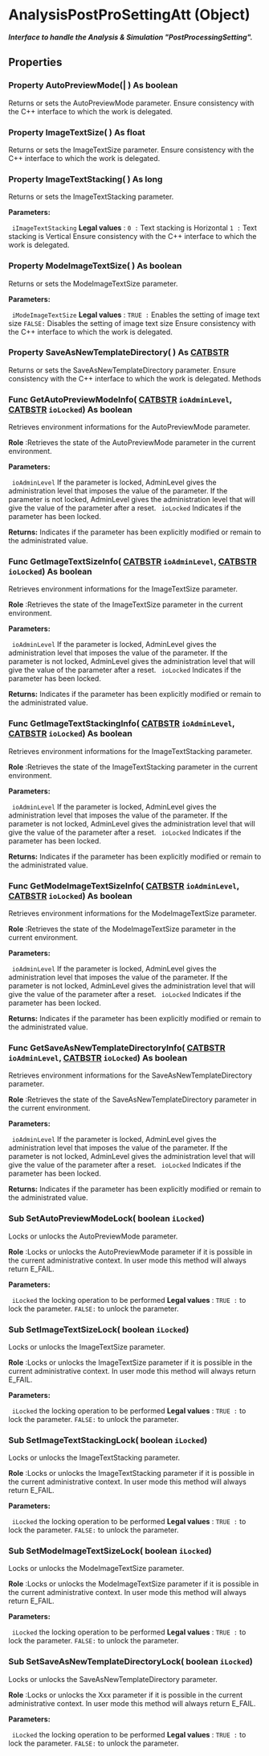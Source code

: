 # AnalysisPostProSettingAtt (Object)

**_Interface to handle the Analysis & Simulation "PostProcessingSetting"._**

## Properties

### Property **AutoPreviewMode**(| ) As boolean

   Returns or sets the AutoPreviewMode parameter.  Ensure consistency with the C++ interface to which the work is delegated.  
### Property **ImageTextSize**( ) As float

   Returns or sets the ImageTextSize parameter.  Ensure consistency with the C++ interface to which the work is delegated.  
### Property **ImageTextStacking**( ) As long

   Returns or sets the ImageTextStacking parameter.

**Parameters:**

` iImageTextStacking`      **Legal values** :
`0 :` Text stacking is Horizontal
`1 :` Text stacking is Vertical Ensure consistency with the C++ interface to which the work is delegated.

### Property **ModeImageTextSize**( ) As boolean

   Returns or sets the ModeImageTextSize parameter.

**Parameters:**

` iModeImageTextSize`      **Legal values** :
`TRUE :` Enables the setting of image text size
`FALSE:` Disables the setting of image text size Ensure consistency with the C++ interface to which the work is delegated.

### Property **SaveAsNewTemplateDirectory**( ) As [CATBSTR](../System/typedef_CATBSTR_8129.md)

   Returns or sets the SaveAsNewTemplateDirectory parameter.  Ensure consistency with the C++ interface to which the work is delegated.  Methods

### Func **GetAutoPreviewModeInfo**( [CATBSTR](../System/typedef_CATBSTR_8129.md)  `ioAdminLevel`,  [CATBSTR](../System/typedef_CATBSTR_8129.md)  `ioLocked`) As boolean

   Retrieves environment informations for the AutoPreviewMode parameter.

**Role** :Retrieves the state of the AutoPreviewMode parameter in the current environment.

**Parameters:**

` ioAdminLevel`
If the parameter is locked, AdminLevel gives the administration level that imposes the value of the parameter.
If the parameter is not locked, AdminLevel gives the administration level that will give the value of the parameter after a reset.
` ioLocked`      Indicates if the parameter has been locked.

**Returns:**      Indicates if the parameter has been explicitly modified or remain to the administrated value.  
### Func **GetImageTextSizeInfo**( [CATBSTR](../System/typedef_CATBSTR_8129.md)  `ioAdminLevel`,  [CATBSTR](../System/typedef_CATBSTR_8129.md)  `ioLocked`) As boolean

   Retrieves environment informations for the ImageTextSize parameter.

**Role** :Retrieves the state of the ImageTextSize parameter in the current environment.

**Parameters:**

` ioAdminLevel`
If the parameter is locked, AdminLevel gives the administration level that imposes the value of the parameter.
If the parameter is not locked, AdminLevel gives the administration level that will give the value of the parameter after a reset.
` ioLocked`      Indicates if the parameter has been locked.

**Returns:**      Indicates if the parameter has been explicitly modified or remain to the administrated value.  
### Func **GetImageTextStackingInfo**( [CATBSTR](../System/typedef_CATBSTR_8129.md)  `ioAdminLevel`,  [CATBSTR](../System/typedef_CATBSTR_8129.md)  `ioLocked`) As boolean

   Retrieves environment informations for the ImageTextStacking parameter.

**Role** :Retrieves the state of the ImageTextStacking parameter in the current environment.

**Parameters:**

` ioAdminLevel`
If the parameter is locked, AdminLevel gives the administration level that imposes the value of the parameter.
If the parameter is not locked, AdminLevel gives the administration level that will give the value of the parameter after a reset.
` ioLocked`      Indicates if the parameter has been locked.

**Returns:**      Indicates if the parameter has been explicitly modified or remain to the administrated value.  
### Func **GetModeImageTextSizeInfo**( [CATBSTR](../System/typedef_CATBSTR_8129.md)  `ioAdminLevel`,  [CATBSTR](../System/typedef_CATBSTR_8129.md)  `ioLocked`) As boolean

   Retrieves environment informations for the ModeImageTextSize parameter.

**Role** :Retrieves the state of the ModeImageTextSize parameter in the current environment.

**Parameters:**

` ioAdminLevel`
If the parameter is locked, AdminLevel gives the administration level that imposes the value of the parameter.
If the parameter is not locked, AdminLevel gives the administration level that will give the value of the parameter after a reset.
` ioLocked`      Indicates if the parameter has been locked.

**Returns:**      Indicates if the parameter has been explicitly modified or remain to the administrated value.  
### Func **GetSaveAsNewTemplateDirectoryInfo**( [CATBSTR](../System/typedef_CATBSTR_8129.md)  `ioAdminLevel`,  [CATBSTR](../System/typedef_CATBSTR_8129.md)  `ioLocked`) As boolean

   Retrieves environment informations for the SaveAsNewTemplateDirectory parameter.

**Role** :Retrieves the state of the SaveAsNewTemplateDirectory parameter in the current environment.

**Parameters:**

` ioAdminLevel`
If the parameter is locked, AdminLevel gives the administration level that imposes the value of the parameter.
If the parameter is not locked, AdminLevel gives the administration level that will give the value of the parameter after a reset.
` ioLocked`      Indicates if the parameter has been locked.

**Returns:**      Indicates if the parameter has been explicitly modified or remain to the administrated value.  
### Sub **SetAutoPreviewModeLock**( boolean  `iLocked`)

   Locks or unlocks the AutoPreviewMode parameter.

**Role** :Locks or unlocks the AutoPreviewMode parameter if it is possible in the current administrative context. In user mode this method will always return E_FAIL.

**Parameters:**

` iLocked`      the locking operation to be performed **Legal values** :
`TRUE :` to lock the parameter.
`FALSE:` to unlock the parameter.

### Sub **SetImageTextSizeLock**( boolean  `iLocked`)

   Locks or unlocks the ImageTextSize parameter.

**Role** :Locks or unlocks the ImageTextSize parameter if it is possible in the current administrative context. In user mode this method will always return E_FAIL.

**Parameters:**

` iLocked`      the locking operation to be performed **Legal values** :
`TRUE :` to lock the parameter.
`FALSE:` to unlock the parameter.

### Sub **SetImageTextStackingLock**( boolean  `iLocked`)

   Locks or unlocks the ImageTextStacking parameter.

**Role** :Locks or unlocks the ImageTextStacking parameter if it is possible in the current administrative context. In user mode this method will always return E_FAIL.

**Parameters:**

` iLocked`      the locking operation to be performed **Legal values** :
`TRUE :` to lock the parameter.
`FALSE:` to unlock the parameter.

### Sub **SetModeImageTextSizeLock**( boolean  `iLocked`)

   Locks or unlocks the ModeImageTextSize parameter.

**Role** :Locks or unlocks the ModeImageTextSize parameter if it is possible in the current administrative context. In user mode this method will always return E_FAIL.

**Parameters:**

` iLocked`      the locking operation to be performed **Legal values** :
`TRUE :` to lock the parameter.
`FALSE:` to unlock the parameter.

### Sub **SetSaveAsNewTemplateDirectoryLock**( boolean  `iLocked`)

   Locks or unlocks the SaveAsNewTemplateDirectory parameter.

**Role** :Locks or unlocks the Xxx parameter if it is possible in the current administrative context. In user mode this method will always return E_FAIL.

**Parameters:**

` iLocked`      the locking operation to be performed **Legal values** :
`TRUE :` to lock the parameter.
`FALSE:` to unlock the parameter.